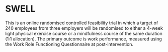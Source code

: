 # SWELL

This is an online randomised controlled feasibility trial in which a target of 240 employees from three employers will be randomised to either a 4-week light physical exercise course or a mindfulness course of the same duration (1:1 allocation). The primary outcome is work performance, measured using the Work Role Functioning Questionnaire at post-intervention.
